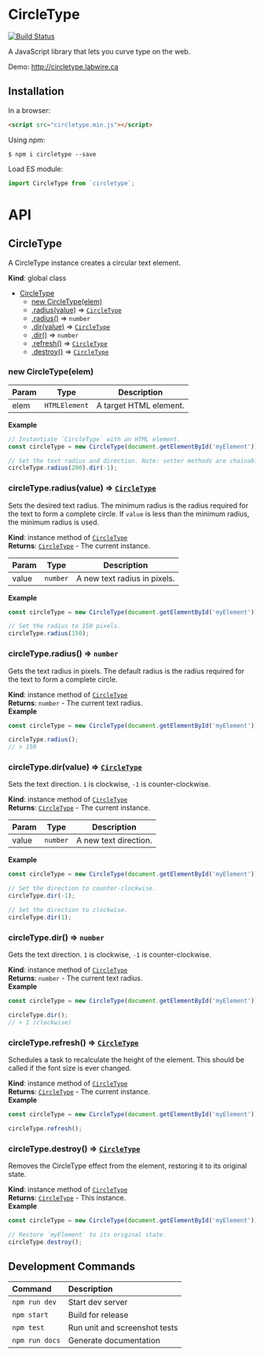 # CircleType

[![Build Status](https://travis-ci.org/peterhry/CircleType.svg?branch=master)](https://travis-ci.org/peterhry/CircleType)

A JavaScript library that lets you curve type on the web.

Demo: <http://circletype.labwire.ca>

## Installation

In a browser:
```html
<script src="circletype.min.js"></script>
```

Using npm:

```shell
$ npm i circletype --save
```

Load ES module:
```js
import CircleType from `circletype`;
```

# API

<a name="CircleType"></a>

## CircleType
A CircleType instance creates a circular text element.

**Kind**: global class  

* [CircleType](#CircleType)
    * [new CircleType(elem)](#new_CircleType_new)
    * [.radius(value)](#CircleType+radius) ⇒ [<code>CircleType</code>](#CircleType)
    * [.radius()](#CircleType+radius) ⇒ <code>number</code>
    * [.dir(value)](#CircleType+dir) ⇒ [<code>CircleType</code>](#CircleType)
    * [.dir()](#CircleType+dir) ⇒ <code>number</code>
    * [.refresh()](#CircleType+refresh) ⇒ [<code>CircleType</code>](#CircleType)
    * [.destroy()](#CircleType+destroy) ⇒ [<code>CircleType</code>](#CircleType)

<a name="new_CircleType_new"></a>

### new CircleType(elem)

| Param | Type | Description |
| --- | --- | --- |
| elem | <code>HTMLElement</code> | A target HTML element. |

**Example**  
```js
// Instantiate `CircleType` with an HTML element.
const circleType = new CircleType(document.getElementById('myElement'));

// Set the text radius and direction. Note: setter methods are chainable.
circleType.radius(200).dir(-1);
```
<a name="CircleType+radius"></a>

### circleType.radius(value) ⇒ [<code>CircleType</code>](#CircleType)
Sets the desired text radius. The minimum radius is the radius required
for the text to form a complete circle. If `value` is less than the minimum
radius, the minimum radius is used.

**Kind**: instance method of [<code>CircleType</code>](#CircleType)  
**Returns**: [<code>CircleType</code>](#CircleType) - The current instance.  

| Param | Type | Description |
| --- | --- | --- |
| value | <code>number</code> | A new text radius in pixels. |

**Example**  
```js
const circleType = new CircleType(document.getElementById('myElement'));

// Set the radius to 150 pixels.
circleType.radius(150);
```
<a name="CircleType+radius"></a>

### circleType.radius() ⇒ <code>number</code>
Gets the text radius in pixels. The default radius is the radius required
for the text to form a complete circle.

**Kind**: instance method of [<code>CircleType</code>](#CircleType)  
**Returns**: <code>number</code> - The current text radius.  
**Example**  
```js
const circleType = new CircleType(document.getElementById('myElement'));

circleType.radius();
// > 150
```
<a name="CircleType+dir"></a>

### circleType.dir(value) ⇒ [<code>CircleType</code>](#CircleType)
Sets the text direction. `1` is clockwise, `-1` is counter-clockwise.

**Kind**: instance method of [<code>CircleType</code>](#CircleType)  
**Returns**: [<code>CircleType</code>](#CircleType) - The current instance.  

| Param | Type | Description |
| --- | --- | --- |
| value | <code>number</code> | A new text direction. |

**Example**  
```js
const circleType = new CircleType(document.getElementById('myElement'));

// Set the direction to counter-clockwise.
circleType.dir(-1);

// Set the direction to clockwise.
circleType.dir(1);
```
<a name="CircleType+dir"></a>

### circleType.dir() ⇒ <code>number</code>
Gets the text direction. `1` is clockwise, `-1` is counter-clockwise.

**Kind**: instance method of [<code>CircleType</code>](#CircleType)  
**Returns**: <code>number</code> - The current text radius.  
**Example**  
```js
const circleType = new CircleType(document.getElementById('myElement'));

circleType.dir();
// > 1 (clockwise)
```
<a name="CircleType+refresh"></a>

### circleType.refresh() ⇒ [<code>CircleType</code>](#CircleType)
Schedules a task to recalculate the height of the element. This should be
called if the font size is ever changed.

**Kind**: instance method of [<code>CircleType</code>](#CircleType)  
**Returns**: [<code>CircleType</code>](#CircleType) - The current instance.  
**Example**  
```js
const circleType = new CircleType(document.getElementById('myElement'));

circleType.refresh();
```
<a name="CircleType+destroy"></a>

### circleType.destroy() ⇒ [<code>CircleType</code>](#CircleType)
Removes the CircleType effect from the element, restoring it to its
original state.

**Kind**: instance method of [<code>CircleType</code>](#CircleType)  
**Returns**: [<code>CircleType</code>](#CircleType) - This instance.  
**Example**  
```js
const circleType = new CircleType(document.getElementById('myElement'));

// Restore `myElement` to its original state.
circleType.destroy();
```

## Development Commands

| Command            | Description                   |
|:-------------------|:------------------------------|
| `npm run dev`      | Start dev server              |
| `npm start`        | Build for release             |
| `npm test`         | Run unit and screenshot tests |
| `npm run docs`     | Generate documentation        |
